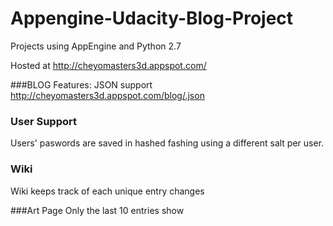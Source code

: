 Appengine-Udacity-Blog-Project
==============================

Projects using AppEngine and Python 2.7

Hosted at http://cheyomasters3d.appspot.com/


###BLOG Features:
JSON support
http://cheyomasters3d.appspot.com/blog/.json

### User Support 
Users' paswords are saved in hashed fashing using a different salt per user. 

### Wiki
Wiki keeps track of each unique entry changes

###Art Page
Only the last 10 entries show
